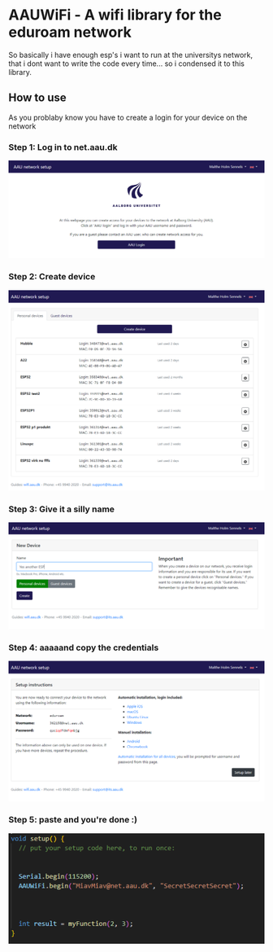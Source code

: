 # AAUWiFi - A wifi library for the eduroam network
So basically i have enough esp's i want to run at the universitys network, that i dont want to write the code every time... so i condensed it to this library.


## How to use
As you problaby know you have to create a login for your device on the network


### Step 1: Log in to net.aau.dk

![Why would anyone read this ](<Step 1.png>)


### Step 2: Create device

![Why would you read this ](<Step 2.png>)

### Step 3: Give it a silly name

![Something is cleary wrong](<Step 3.png>)


### Step 4: aaaaand copy the credentials

![Fix pls](<Step 4.png>)



### Step 5: paste and you're done :)

![Fix pls](<Step 5.png>)